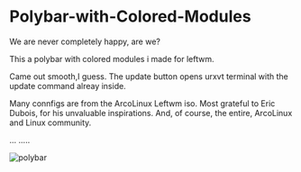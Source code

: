 # Polybar-with-Colored-Modules

We are never completely happy, are we? 

This a polybar with colored modules i made for leftwm.

Came out smooth,I guess. The update button opens urxvt terminal with the update command alreay inside.

Many connfigs are from the ArcoLinux Leftwm iso. Most grateful to Eric Dubois, for his unvaluable inspirations. And, of course, the entire, ArcoLinux and Linux community.

...
.....

![polybar](https://github.com/rainer2208/Polybar-with-Colored-Modules/assets/23400899/c61d2f5a-e610-422a-835b-cdb71fac049f)
